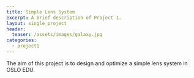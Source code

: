 ```yaml
---
title: Simple Lens System
excerpt: A brief description of Project 1.
layout: single_project
header:
  teaser: /assets/images/galaxy.jpg
categories:
  - project1
---
```

The aim of this project is to design and optimize a simple lens system in OSLO EDU.
